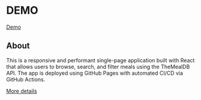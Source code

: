 # DEMO
[Demo](https://maxello.github.io/react-recipes)

## About
This is a responsive and performant single-page application built with React that allows users to browse, search, and filter meals using the TheMealDB API. The app is deployed using GitHub Pages with automated CI/CD via GitHub Actions.

[More details](https://maxello.github.io/react-recipes/about)

